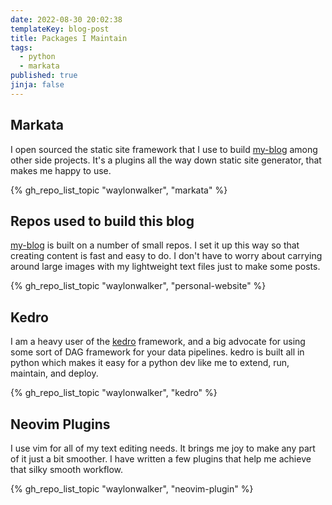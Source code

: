 ```yaml
---
date: 2022-08-30 20:02:38
templateKey: blog-post
title: Packages I Maintain
tags:
  - python
  - markata
published: true
jinja: false
---
```


## Markata

I open sourced the static site framework that I use to build
[my-blog](https://waylonwalker.com/) among other side projects. It's a plugins
all the way down static site generator, that makes me happy to use.

{% gh_repo_list_topic "waylonwalker", "markata" %}

## Repos used to build this blog

[my-blog](https://waylonwalker.com/) is built on a number of small repos. I
set it up this way so that creating content is fast and easy to do. I don't
have to worry about carrying around large images with my lightweight text
files just to make some posts.

{% gh_repo_list_topic "waylonwalker", "personal-website" %}

## Kedro

I am a heavy user of the [kedro](https://kedro.org) framework, and a big
advocate for using some sort of DAG framework for your data pipelines. kedro
is built all in python which makes it easy for a python dev like me to extend,
run, maintain, and deploy.

{% gh_repo_list_topic "waylonwalker", "kedro" %}

## Neovim Plugins

I use vim for all of my text editing needs. It brings me joy to make any part
of it just a bit smoother. I have written a few plugins that help me achieve
that silky smooth workflow.

{% gh_repo_list_topic "waylonwalker", "neovim-plugin" %}

